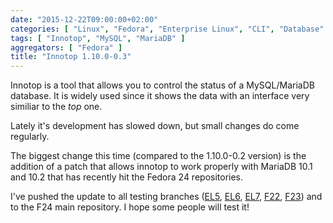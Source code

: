 ```yaml
---
date: "2015-12-22T09:00:00+02:00"
categories: [ "Linux", "Fedora", "Enterprise Linux", "CLI", "Database" ]
tags: [ "Innotop", "MySQL", "MariaDB" ]
aggregators: [ "Fedora" ]
title: "Innotop 1.10.0-0.3"
---
```

Innotop is a tool that allows you to control the status of a MySQL/MariaDB database. It is widely used since it shows the data with an interface very similiar to the *top* one.

Lately it's development has slowed down, but small changes do come regularly.

The biggest change this time (compared to the 1.10.0-0.2 version) is the addition of a patch that allows innotop to work properly with MariaDB 10.1 and 10.2 that has recently hit the Fedora 24 repositories.

I've pushed the update to all testing branches ([EL5](https://bodhi.fedoraproject.org/updates/FEDORA-EPEL-2015-e996f86bc2), [EL6](https://bodhi.fedoraproject.org/updates/FEDORA-EPEL-2015-154331c792), [EL7](https://bodhi.fedoraproject.org/updates/FEDORA-EPEL-2015-c23f5a2e04), [F22](https://bodhi.fedoraproject.org/updates/FEDORA-2015-b0a57c6496), [F23](https://bodhi.fedoraproject.org/updates/FEDORA-2015-e888c70b6b)) and to the F24 main repository. I hope some people will test it!
